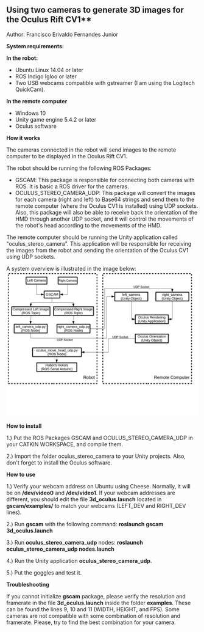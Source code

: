 ## Using two cameras to generate 3D images for the Oculus Rift CV1**

Author: Francisco Erivaldo Fernandes Junior


**System requirements:**

**In the robot:**

- Ubuntu Linux 14.04 or later
- ROS Indigo Igloo or later
- Two USB webcams compatible with gstreamer (I am using the Logitech QuickCam).

**In the remote computer**

- Windows 10
- Unity game engine 5.4.2 or later
- Oculus software

**How it works**

The cameras connected in the robot will send images to the remote computer to be displayed in the Oculus Rift CV1.

The robot should be running the following ROS Packages:

- GSCAM: This package is responsible for connecting both cameras with ROS. It is basic a ROS driver for the cameras.
- OCULUS\_STEREO\_CAMERA\_UDP: This package will convert the images for each camera (right and left) to Base64 strings and send them to the remote computer (where the Oculus CV1 is installed) using UDP sockets. Also, this package will also be able to receive back the orientation of the HMD through another UDP socket, and it will control the movements of the robot&#39;s head according to the movements of the HMD.

The remote computer should be running the Unity application called &quot;oculus\_stereo\_camera&quot;. This application will be responsible for receiving the images from the robot and sending the orientation of the Oculus CV1 using  UDP sockets.

A system overview is illustrated in the image below:
![alt text](system-overview.jpg)

**How to install**

1.) Put the ROS Packages GSCAM and OCULUS\_STEREO\_CAMERA\_UDP in your CATKIN WORKSPACE, and compile them.

2.) Import the folder oculus\_stereo\_camera to your Unity projects. Also, don&#39;t forget to install the Oculus software.

**How to use**

1.) Verify your webcam address on Ubuntu using Cheese. Normally, it will be on **/dev/video0** and **/dev/video1**. If your webcam addresses are different, you should edit the file **3d\_oculus.launch** located in **gscam/examples/** to match your webcams (LEFT\_DEV and RIGHT\_DEV lines).

2.) Run **gscam** with the following command: **roslaunch gscam 3d\_oculus.launch**

3.) Run **oculus\_stereo\_camera\_udp** nodes: **roslaunch oculus\_stereo\_camera\_udp nodes.launch**

4.) Run the Unity application **oculus\_stereo\_camera\_udp**.

5.) Put the goggles and test it.

**Troubleshooting**

If you cannot initialize **gscam** package, please verify the resolution and framerate in the file **3d\_oculus.launch** inside the folder **examples**. These can be found the lines 9, 10 and 11 (WIDTH, HEIGHT, and FPS). Some cameras are not compatible with some combination of resolution and framerate. Please, try to find the best combination for your camera.
